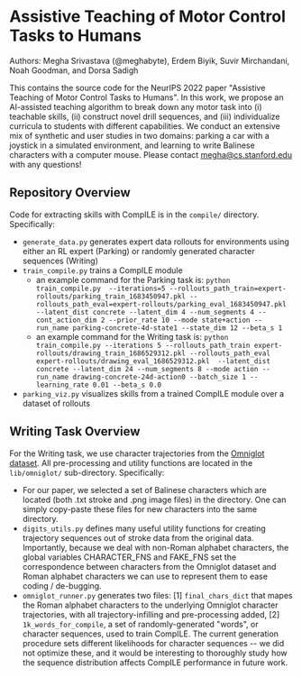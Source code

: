# Assistive Teaching of Motor Control Tasks to Humans

Authors: Megha Srivastava (@meghabyte), Erdem Biyik, Suvir Mirchandani, Noah Goodman, and Dorsa Sadigh

This contains the source code for the NeurIPS 2022 paper "Assistive Teaching of Motor Control Tasks to Humans". In this work, we propose an AI-assisted teaching algorithm to break down any motor task into (i) teachable skills, (ii) construct novel drill sequences, and (iii) individualize curricula to students with different capabilities. We conduct an extensive mix of synthetic and user studies in two domains: parking a car with a joystick in a simulated environment, and learning to write Balinese characters with a computer mouse. 
Please contact megha@cs.stanford.edu with any questions! 

## Repository Overview

Code for extracting skills with CompILE is in the ```compile/``` directory. Specifically:
* ```generate_data.py``` generates expert data rollouts for environments using either an RL expert (Parking) or randomly generated character sequences (Writing)
* ```train_compile.py``` trains a CompILE module
  * an example command for the Parking task is: ```python train_compile.py  --iterations=5 --rollouts_path_train=expert-rollouts/parking_train_1683450947.pkl --rollouts_path_eval=expert-rollouts/parking_eval_1683450947.pkl --latent_dist concrete --latent_dim 4 --num_segments 4 --cont_action_dim 2 --prior_rate 10 --mode state+action --run_name parking-concrete-4d-state1 --state_dim 12 --beta_s 1```
  * an example command for the Writing task is: ```python train_compile.py --iterations 5 --rollouts_path_train expert-rollouts/drawing_train_1686529312.pkl --rollouts_path_eval expert-rollouts/drawing_eval_1686529312.pkl  --latent_dist concrete --latent_dim 24 --num_segments 8 --mode action --run_name drawing-concrete-24d-action0 --batch_size 1 --learning_rate 0.01 --beta_s 0.0```
* ```parking_viz.py``` visualizes skills from a trained CompILE module over a dataset of rollouts

## Writing Task Overview
For the Writing task, we use character trajectories from the [Omniglot dataset](https://github.com/brendenlake/omniglot). All pre-processing and utility functions are located in the ```lib/omniglot/``` sub-directory. Specifically: 
* For our paper, we selected a set of Balinese characters which are located (both .txt stroke and .png image files) in the directory. One can simply copy-paste these files for new characters into the same directory. 
* ```digits_utils.py``` defines many useful utility functions for creating trajectory sequences out of stroke data from the original data. Importantly, because we deal with non-Roman alphabet characters, the global variables CHARACTER_FNS and FAKE_FNS set the correspondence between characters from the Omniglot dataset and Roman alphabet characters we can use to represent them to ease coding / de-bugging. 
* ```omniglot_runner.py``` generates two files: [1] ```final_chars_dict``` that mapes the Roman alphabet characters to the underlying Omniglot character trajectories, with all trajectory-infilling and pre-processing added, [2] ```1k_words_for_compile```, a set of randomly-generated "words", or character sequences, used to train CompILE. The current generation procedure sets different likelihoods for character sequences -- we did not optimize these, and it would be interesting to thoroughly study how the sequence distribution affects CompILE performance in future work. 
